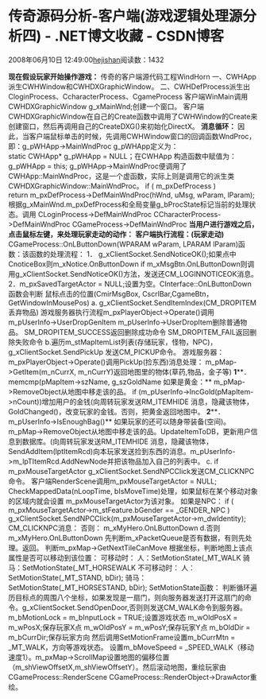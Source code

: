 
# 传奇源码分析-客户端(游戏逻辑处理源分析四)  - .NET博文收藏 - CSDN博客


2008年06月10日 12:49:00[hejishan](https://me.csdn.net/hejishan)阅读数：1432


**现在假设玩家开始操作游戏：**
传奇的客户端源代码工程WindHorn
一、CWHApp派生CWHWindow和CWHDXGraphicWindow。
二、CWHDefProcess派生出CloginProcess、CcharacterProcess、CgameProcess
客户端WinMain调用CWHDXGraphicWindow g_xMainWnd;创建一个窗口。
客户端CWHDXGraphicWindow在自己的Create函数中调用了CWHWindow的Create来创建窗口，然后再调用自己的CreateDXG()来初始化DirectX。
**消息循环：**
因此，当客户端鼠标单击的时候，先调用CWHWindow窗口的回调函数WndProc，即：g_pWHApp->MainWndProc g_pWHApp定义为：static CWHApp* g_pWHApp = NULL；在CWHApp
构造函数中赋值为：g_pWHApp = this;
g_pWHApp->MainWndProc便调用了CWHApp::MainWndProc，这是一个虚函数，实际上则是调用它的派生类CWHDXGraphicWindow::MainWndProc。
if ( m_pxDefProcess )
return m_pxDefProcess->DefMainWndProc(hWnd, uMsg, wParam, lParam);
根据g_xMainWnd.m_pxDefProcess和全局变量g_bProcState标记当前的处理状态。调用
CLoginProcess->DefMainWndProc
CCharacterProcess->DefMainWndProc
CGameProcess->DefMainWndProc
**当用户进行游戏之后，点击鼠标左键，来处理玩家走动的动作：**
**客户端执行流程：(玩家走动)**
CGameProcess::OnLButtonDown(WPARAM wParam, LPARAM lParam)函数：该函数的处理流程：
1． g_xClientSocket.SendNoticeOK();如果点中CnoticeBox则m_xNotice.OnButtonDown
if m_xMsgBtn.OnLButtonDown则调用g_xClientSocket.SendNoticeOK()方法，发送还CM_LOGINNOTICEOK消息。
2．m_pxSavedTargetActor = NULL;设置为空。CInterface::OnLButtonDown函数会判断
鼠标点击的位置(CmirMsgBox, CscrlBar,CgameBtn，GetWindowInMousePos)
a. g_xClientSocket.SendItemIndex(CM_DROPITEM丢弃物品)
游戏服务器执行流程m_pxPlayerObject->Operate()调用
m_pUserInfo->UserDropGenItem
m_pUserInfo->UserDropItem删除普通物品。
SM_DROPITEM_SUCCESS返回删除成功命令
SM_DROPITEM_FAIL返回删除失败命令
b.遍历m_stMapItemList列表(存储玩家，怪物，NPC)， g_xClientSocket.SendPickUp 发送CM_PICKUP命令。
游戏服务器：m_pxPlayerObject->Operate()调用PickUp(捡东西)消息处理：
m_pMap->GetItem(m_nCurrX, m_nCurrY)返回地图里的物体(草药,物品，金子等)
**1****．memcmp(pMapItem->szName, g_szGoldName 如果是黄金：**
m_pMap->RemoveObject从地图中移走该的品。
if (m_pUserInfo->IncGold(pMapItem->nCount))增加用户的金钱(向周转玩家发送RM_ITEMHIDE 消息，隐藏该物体，GoldChanged()，改变玩家的金钱。否则，把黄金返回地图中。
**2****．m_pUserInfo->IsEnoughBag()**
如果玩家的还可以随身带装备(空间)。m_pMap->RemoveObject从地图中移走该的品。UpdateItemToDB，更新用户信息到数据库。(向周转玩家发送RM_ITEMHIDE 消息，隐藏该物体，SendAddItem(lptItemRcd)向本玩家发送捡到东西的消息。m_pUserInfo->m_lpTItemRcd.AddNewNode并把该物品加入自己的列表中。
c. if m_pxMouseTargetActor g_xClientSocket.SendNPCClick发送CM_CLICKNPC命令。
客户端RenderScene调用m_pxMouseTargetActor = NULL;
CheckMappedData(nLoopTime, bIsMoveTime)处理，如果鼠标在某个移动对象的区域内就会设置 m_pxMouseTargetActor为该对象。
如果是NPC：
if ( m_pxMouseTargetActor->m_stFeature.bGender == _GENDER_NPC )
g_xClientSocket.SendNPCClick(m_pxMouseTargetActor->m_dwIdentity);
CM_CLICKNPC消息：
否则：
m_xMyHero.OnLButtonDown
d.否则m_xMyHero.OnLButtonDown
先判断m_xPacketQueue是否有数据，有则先处理。返回。
判断m_pxMap->GetNextTileCanMove 根据坐标，判断地图上该点属性是否可以移动到该位置：
可移动时：
人：SetMotionState(_MT_WALK
骑马：SetMotionState(_MT_HORSEWALK
不可移动时：
人：SetMotionState(_MT_STAND, bDir);
骑马：SetMotionState(_MT_HORSESTAND, bDir);
SetMotionState函数：
判断循环遍历目标点的周围八个坐标，如果发现是一扇门，则向服务器发送打开这扇门的命令。g_xClientSocket.SendOpenDoor,否则则发送CM_WALK命令到服务器。
m_bMotionLock = m_bInputLock = TRUE;设置游戏状态
m_wOldPosX = m_wPosX;保存玩家X点
m_wOldPosY = m_wPosY;保存玩家Y点
m_bOldDir = m_bCurrDir;保存玩家方向
然后调用SetMotionFrame设置m_bCurrMtn = _MT_WALK，方向等游戏状态。
设置m_bMoveSpeed = _SPEED_WALK（移动速度1）。m_pxMap->ScrollMap设置地图的偏移位置（m_shViewOffsetX,m_shViewOffsetY）。然后滚动地图，重绘玩家由CGameProcess::RenderScene CGameProcess::RenderObject->DrawActor重绘。



